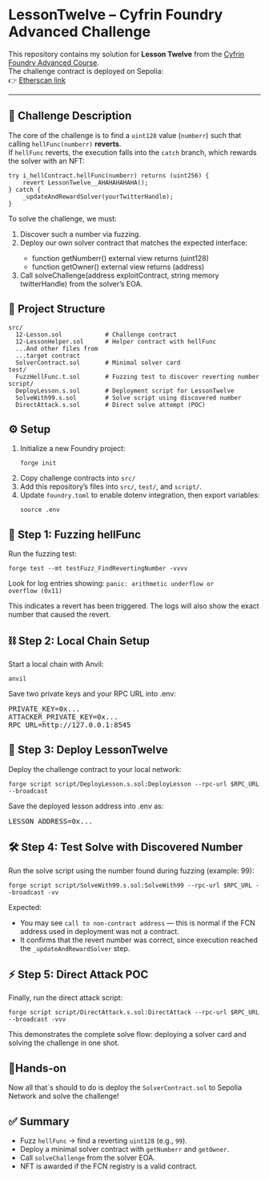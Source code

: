 # LessonTwelve – Cyfrin Foundry Advanced Challenge

This repository contains my solution for **Lesson Twelve** from the [Cyfrin Foundry Advanced Course](https://updraft.cyfrin.io/courses/advanced-foundry).  
The challenge contract is deployed on Sepolia:  
👉 [Etherscan link](https://sepolia.etherscan.io/address/0xe5760847db2f10A74Fc575B4803df5fe129811C1#code)

---

## 🎯 Challenge Description

The core of the challenge is to find a `uint128` value (`numberr`) such that calling `hellFunc(numberr)` **reverts**.  
If `hellFunc` reverts, the execution falls into the `catch` branch, which rewards the solver with an NFT:

```solidity
try i_hellContract.hellFunc(numberr) returns (uint256) {
    revert LessonTwelve__AHAHAHAHAHA();
} catch {
    _updateAndRewardSolver(yourTwitterHandle);
}
```
To solve the challenge, we must:
<ol>
  <li>Discover such a number via fuzzing.</li>
  <li>Deploy our own solver contract that matches the expected interface:</li>
    <ul>
      <li>function getNumberr() external view returns (uint128)</li>
      <li>function getOwner() external view returns (address)</li>
    </ul>
  <li>Call solveChallenge(address exploitContract, string memory twitterHandle) from the solver’s EOA.</li>
</ol>

## 📂 Project Structure
```
src/
  12-Lesson.sol            # Challenge contract
  12-LessonHelper.sol      # Helper contract with hellFunc
  ...And other files from
  ...target contract
  SolverContract.sol       # Minimal solver card
test/
  FuzzHellFunc.t.sol       # Fuzzing test to discover reverting number
script/
  DeployLesson.s.sol       # Deployment script for LessonTwelve
  SolveWith99.s.sol        # Solve script using discovered number
  DirectAttack.s.sol       # Direct solve attempt (POC)

```

## ⚙️ Setup

<ol>
  <li>Initialize a new Foundry project:</li>
    <pre><code>forge init</code></pre>
  <li>Copy challenge contracts into <code>src/</code></li>
  <li>Add this repository’s files into <code>src/</code>, <code>test/</code>, and <code>script/</code>.</li>
  <li>Update <code>foundry.toml</code> to enable dotenv integration, then export variables:</li>
    <pre><code>source .env</code></pre>
</ol>

## 🧪 Step 1: Fuzzing hellFunc

Run the fuzzing test:
<pre><code>forge test --mt testFuzz_FindRevertingNumber -vvvv</code></pre>

Look for log entries showing:
<code>panic: arithmetic underflow or overflow (0x11)</code>

This indicates a revert has been triggered.
The logs will also show the exact number that caused the revert.

## ⛓ Step 2: Local Chain Setup

Start a local chain with Anvil:
<pre><code>anvil</code></pre>

Save two private keys and your RPC URL into .env:
<pre>
PRIVATE_KEY=0x...
ATTACKER_PRIVATE_KEY=0x...
RPC_URL=http://127.0.0.1:8545
</pre>

## 🚀 Step 3: Deploy LessonTwelve

Deploy the challenge contract to your local network:
<pre><code>forge script script/DeployLesson.s.sol:DeployLesson --rpc-url $RPC_URL --broadcast</code></pre>

Save the deployed lesson address into .env as:
<pre>LESSON_ADDRESS=0x...</pre>

## 🛠 Step 4: Test Solve with Discovered Number

Run the solve script using the number found during fuzzing (example: 99):
<pre><code>forge script script/SolveWith99.s.sol:SolveWith99 --rpc-url $RPC_URL --broadcast -vv</code></pre>

Expected:
<ul>
  <li>You may see <code>call to non-contract address</code> — this is normal if the FCN address used in deployment was not a contract.
</li>
  <li>It confirms that the revert number was correct, since execution reached the <code>_updateAndRewardSolver</code> step.</li>
</ul>

## ⚡ Step 5: Direct Attack POC

Finally, run the direct attack script:
<pre><code>forge script script/DirectAttack.s.sol:DirectAttack --rpc-url $RPC_URL --broadcast -vvv</code></pre>

This demonstrates the complete solve flow: deploying a solver card and solving the challenge in one shot.

## 🤚Hands-on
Now all that`s should to do is deploy the <code>SolverContract.sol</code> to Sepolia Network and solve the challenge!

## ✅ Summary

<ul>
  <li>Fuzz <code>hellFunc</code> → find a reverting <code>uint128</code> (e.g., <code>99</code>).</li>
  <li>Deploy a minimal solver contract with <code>getNumberr</code> and <code>getOwner</code>.</li>
  <li>Call <code>solveChallenge</code> from the solver EOA.</li>
  <li>NFT is awarded if the FCN registry is a valid contract.</li>
</ul>
